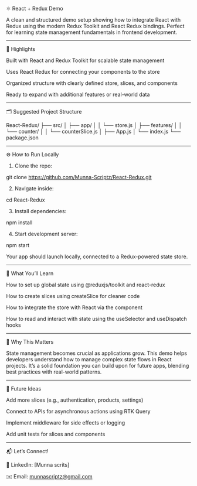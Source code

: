 ⚛️ React + Redux Demo

A clean and structured demo setup showing how to integrate React with Redux using the modern Redux Toolkit and React Redux bindings. Perfect for learning state management fundamentals in frontend development.


---

🚀 Highlights

Built with React and Redux Toolkit for scalable state management

Uses React Redux for connecting your components to the store  

Organized structure with clearly defined store, slices, and components

Ready to expand with additional features or real-world data



---

🗂️ Suggested Project Structure

React-Redux/
├── src/
│   ├── app/
│   │   └── store.js
│   ├── features/
│   │   └── counter/
│   │       └── counterSlice.js
│   ├── App.js
│   └── index.js
└── package.json


---

⚙️ How to Run Locally

1. Clone the repo:

git clone https://github.com/Munna-Scriptz/React-Redux.git


2. Navigate inside:

cd React-Redux


3. Install dependencies:

npm install


4. Start development server:

npm start



Your app should launch locally, connected to a Redux-powered state store.


---

🧠 What You’ll Learn

How to set up global state using @reduxjs/toolkit and react-redux  

How to create slices using createSlice for cleaner code

How to integrate the store with React via the <Provider> component  

How to read and interact with state using the useSelector and useDispatch hooks



---

🌟 Why This Matters

State management becomes crucial as applications grow. This demo helps developers understand how to manage complex state flows in React projects. It’s a solid foundation you can build upon for future apps, blending best practices with real-world patterns.


---

🚧 Future Ideas

Add more slices (e.g., authentication, products, settings)

Connect to APIs for asynchronous actions using RTK Query

Implement middleware for side effects or logging

Add unit tests for slices and components



---

📬 Let’s Connect!

👤 LinkedIn: [Munna scrits]

✉️ Email: munnascriptz@gmail.com